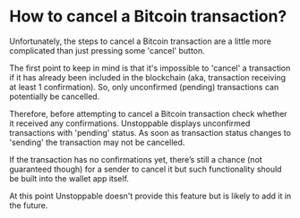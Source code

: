 # How to cancel a Bitcoin transaction?

Unfortunately, the steps to cancel a Bitcoin transaction are a little more complicated than just pressing some 'cancel' button.

The first point to keep in mind is that it's impossible to 'cancel' a transaction if it has already been included in the blockchain (aka, transaction receiving at least 1 confirmation). So, only unconfirmed (pending) transactions can potentially be cancelled.

Therefore, before attempting to cancel a Bitcoin transaction check whether it received any confirmations. Unstoppable displays unconfirmed transactions with 'pending' status. As soon as transaction status changes to 'sending' the transaction may not be cancelled.

If the transaction has no confirmations yet, there’s still a chance (not guaranteed though) for a sender to cancel it but such functionality should be built into the wallet app itself. 

At this point Unstoppable doesn't provide this feature but is likely to add it in the future.
